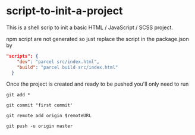 # script-to-init-a-project

This is a shell scrip to init a basic HTML / JavaScript / SCSS project.

npm script are not generated so just replace the script in the package.json by

```JSON
"scripts": {
    "dev": "parcel src/index.html",
    "build": "parcel build src/index.html"
  }
```

Once the project is created and ready to be pushed you'll only need to run

```shell
git add *
```

```shell
git commit "first commit'
```

```shell
git remote add origin $remoteURL
```

```shell
git push -u origin master
```
